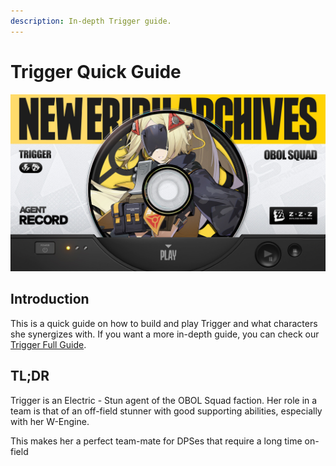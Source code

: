 ```yaml
---
description: In-depth Trigger guide.
---
```


# Trigger Quick Guide

![drip](/assets/images/guides/trigger/drip.jpg)

## Introduction

This is a quick guide on how to build and play Trigger and what characters she synergizes with. If you want a more in-depth guide, you can check our [Trigger Full Guide](../full/).

## TL;DR

Trigger is an Electric - Stun agent of the OBOL Squad faction.
Her role in a team is that of an off-field stunner with good supporting abilities, especially with her W-Engine.

This makes her a perfect team-mate for DPSes that require a long time on-field